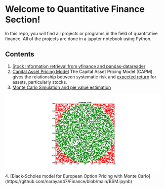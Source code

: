 # Welcome to Quantitative Finance Section!
In this repo, you will find all projects or programs in the field of quantitative finance. All of the projects are done in a jupyter notebook using Python. 

## Contents 

 1. [Stock Information retrieval from yfinance and  pandas-datareader ](https://github.com/narayan47/Finance/blob/main/BasicQuant.ipynb)
 2. [Capital Asset Pricing Model](https://github.com/narayan47/Finance/blob/main/CAPM.ipynb)
 The Capital Asset Pricing Model (CAPM) gives the relationship between systematic risk and [expected return](https://www.investopedia.com/terms/e/expectedreturn.asp) for assets, particularly stocks.
 3. [Monte Carlo Simulation and pie value estimation](https://github.com/narayan47/Finance/blob/main/Monte%20Carlo.ipynb)
 <img src = "https://github.com/narayan47/Finance/blob/main/test.gif"/>
 4. [Black-Scholes model for European Option Pricing with Monte Carlo](https://github.com/narayan47/Finance/blob/main/BSM.ipynb)



